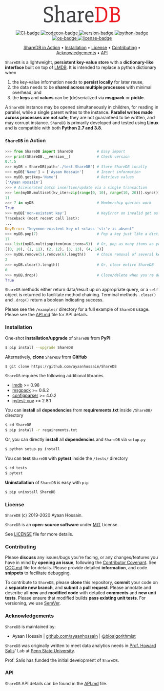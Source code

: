﻿<h1 align="center">
	<a href="https://github.com/ayaanhossain/ShareDB/">
		<img src="./logo/logo.svg"  alt="ShareDB" width="250"/>
    </a>
</h1>

<p align="center">
	<a href="https://github.com/ayaanhossain/ShareDB/actions">
	    <img src="https://github.com/ayaanhossain/ShareDB/workflows/build/badge.svg"
	     alt="CI-badge">
    </a>
	<a href="https://codecov.io/gh/ayaanhossain/ShareDB">
		<img src="https://codecov.io/gh/ayaanhossain/ShareDB/branch/master/graph/badge.svg?token=syTKRG9H8O"
		 alt="codecov-badge">
    </a>
	<a href="https://img.shields.io/badge/version-0.1.6-blue">
		<img src="https://img.shields.io/badge/version-0.1.6-blue"
		 alt="version-badge">
	</a>
	<a href="https://img.shields.io/badge/python-2.7%20%7C%203.8-blue">
	    <img src="https://img.shields.io/badge/python-2.7%20%7C%203.8-blue"
	     alt="python-badge">
    </a>
    <a href="https://img.shields.io/badge/os-Linux-9cf">
	    <img src="https://img.shields.io/badge/os-Linux-9cf"
	     alt="os-badge">
    </a>
	<a href="./LICENSE">
	    <img src="https://img.shields.io/badge/license-MIT-yellow"
	     alt="license-badge">
    </a>
</p>

<p align="center">
  <a href="#sharedb-in-action">ShareDB in Action</a> •
  <a href="#installation">Installation</a> •
  <a href="#license">License</a> •
  <a href="#contributing">Contributing</a> •
  <a href="#acknowledgements">Acknowledgements</a> •
  <a href="./docs/API.md">API</a>
</p>

`ShareDB` is a lightweight, **persistent key-value store** with a **dictionary-like interface** built on top of [LMDB](https://symas.com/lmdb/). It is intended to replace a python dictionary when

 1. the key-value information needs to **persist locally** for later reuse,
 2. the data needs to be **shared across multiple processes** with minimal overhead, and 
 3. the **keys** and **values** can be (de)serialized via **msgpack** or **pickle**.

A `ShareDB` instance may be opened simultaneously in children, for reading in parallel, while a single parent writes to the instance. **Parallel writes made across processes are not safe**; they are not guaranteed to be written, and may corrupt instance. `ShareDB` is primarily developed and tested using **Linux** and is compatible with both **Python 2.7 and 3.8**.

### `ShareDB` in Action
```python
>>> from ShareDB import ShareDB           # Easy import
>>> print(ShareDB.__version__)            # Check version
0.4.5
>>> myDB = ShareDB(path='./test.ShareDB') # Store ShareDB locally
>>> myDB['Name'] = ['Ayaan Hossain']      # Insert information
>>> myDB.get(key='Name')                  # Retrieve values
['Ayaan Hossain']
>>> # Accelerated batch insertion/update via a single transaction
>>> len(myDB.multiset(kv_iter=zip(range(0, 10), range(10, 20))).sync())
11
>>> 7 in myDB                             # Membership queries work
True
>>> myDB['non-existent key']              # KeyError on invalid get as expected
Traceback (most recent call last):
...
KeyError: "key=non-existent key of <class 'str'> is absent"
>>> myDB.pop(7)                           # Pop a key just like a dictionary
17
>>> list(myDB.multipopitem(num_items=5))  # Or, pop as many items as you need
[(0, 10), (1, 11), (2, 12), (3, 13), (4, 14)]
>>> myDB.remove(5).remove(6).length()     # Chain removal of several keys
2
>>> myDB.clear().length()                 # Or, clear entire ShareDB
0
>>> myDB.drop()                           # Close/delete when you're done
True
```
`ShareDB` methods either return data/result up on appropriate query, or a `self` object is returned to facilitate method chaining. Terminal methods `.close()` and `.drop()` return a boolean indicating success.

Please see the `/examples/` directory for a full example of `ShareDB` usage.  Please see the [API.md](./docs/API.md) file for API details.

### Installation
One-shot **installation/upgrade** of `ShareDB` from **PyPI**
```bash
$ pip install --upgrade ShareDB
```
Alternatively, **clone** `ShareDB` from **GitHub**
```bash
$ git clone https://github.com/ayaanhossain/ShareDB
```
`ShareDB` requires the following additional libraries
- [lmdb](https://pypi.org/project/lmdb/) >= 0.98
- [msgpack](https://pypi.org/project/msgpack/) >= 0.6.2
- [configparser](https://pypi.org/project/configparser/) >= 4.0.2
- [pytest-cov](https://pypi.org/project/pytest-cov/) >= 2.8.1

You can **install** all **dependencies** from **requirements.txt** inside `/ShareDB/` directory
```bash
$ cd ShareDB
$ pip install -r requirements.txt
```
Or, you can directly **install** all **dependencies** and `ShareDB` via `setup.py`
```bash
$ python setup.py install
```
You can **test** `ShareDB` with **pytest** inside the `/tests/` directory
```bash
$ cd tests
$ pytest
```
**Uninstallation** of `ShareDB` is easy with `pip`
```bash
$ pip uninstall ShareDB
```

### License
`ShareDB` (c) 2019-2020 Ayaan Hossain.

`ShareDB` is an **open-source software** under [MIT](https://opensource.org/licenses/MIT) License.

See [LICENSE](./LICENSE) file for more details.

### Contributing
Please **discuss** any issues/bugs you're facing, or any changes/features you have in mind by **opening an issue**, following the [Contributor Covenant](https://www.contributor-covenant.org/version/2/0/code_of_conduct). See [COC.md](./docs/COC.md) file for details. Please provide detailed **information**, and code **snippets** to facilitate debugging.

To contribute to `ShareDB`, please **clone** this repository, **commit** your code on a **separate new branch**, and **submit** a **pull request**. Please annotate and describe all **new** and **modified code** with detailed **comments** and **new unit tests**. Please ensure that modified builds **pass existing unit tests**.  For versioning, we use [SemVer](https://semver.org/).

### Acknowledgements
`ShareDB` is maintained by:

 - Ayaan Hossain | [github.com/ayaanhossain](https://github.com/ayaanhossain) | [@bioalgorithmist](https://twitter.com/bioalgorithmist)

`ShareDB` was originally written to meet data analytics needs in [Prof. Howard Salis](https://twitter.com/hsalis)' Lab at [Penn State University](https://salislab.net/).

Prof. Salis has funded the initial development of `ShareDB`.

### API
`ShareDB` API details can be found in the [API.md](./docs/API.md) file.
